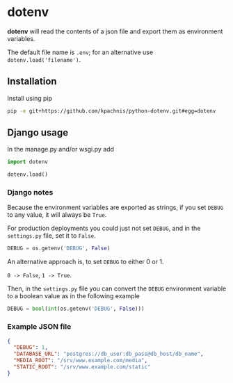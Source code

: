 # dotenv

**dotenv** will read the contents of a json file and export them as environment
variables.

The default file name is `.env`; for an alternative use `dotenv.load('filename')`.

## Installation

Install using pip

```sh
pip -e git+https://github.com/kpachnis/python-dotenv.git#egg=dotenv
```

## Django usage

In the manage.py and/or wsgi.py add

```python
import dotenv

dotenv.load()
```

### Django notes

Because the environment variables are exported as strings, if you set `DEBUG`
to any value, it will always be `True`.

For production deployments you could just not set `DEBUG`, and in the
`settings.py` file, set it to `False`.

```python
DEBUG = os.getenv('DEBUG', False)
```

An alternative approach is, to set `DEBUG` to either 0 or 1.

`0 -> False`, `1 -> True`.

Then, in the `settings.py` file you can convert the `DEBUG` environment
variable to a boolean value as in the following example

```python
DEBUG = bool(int(os.getenv('DEBUG', False)))
```

### Example JSON file

```json
{
  "DEBUG": 1,
  "DATABASE_URL": "postgres://db_user:db_pass@db_host/db_name",
  "MEDIA_ROOT": "/srv/www.example.com/media",
  "STATIC_ROOT": "/srv/www.example.com/static"
}
```
